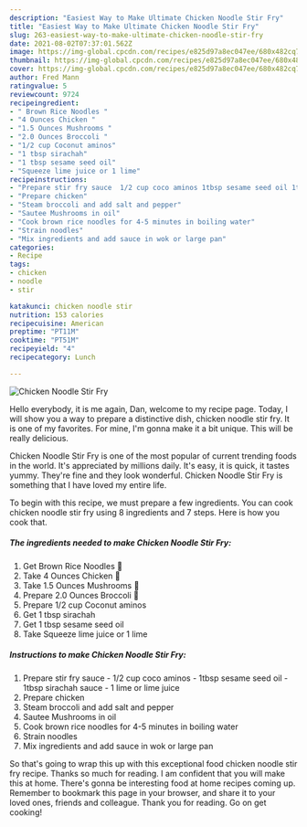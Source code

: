 ```yaml
---
description: "Easiest Way to Make Ultimate Chicken Noodle Stir Fry"
title: "Easiest Way to Make Ultimate Chicken Noodle Stir Fry"
slug: 263-easiest-way-to-make-ultimate-chicken-noodle-stir-fry
date: 2021-08-02T07:37:01.562Z
image: https://img-global.cpcdn.com/recipes/e825d97a8ec047ee/680x482cq70/chicken-noodle-stir-fry-recipe-main-photo.jpg
thumbnail: https://img-global.cpcdn.com/recipes/e825d97a8ec047ee/680x482cq70/chicken-noodle-stir-fry-recipe-main-photo.jpg
cover: https://img-global.cpcdn.com/recipes/e825d97a8ec047ee/680x482cq70/chicken-noodle-stir-fry-recipe-main-photo.jpg
author: Fred Mann
ratingvalue: 5
reviewcount: 9724
recipeingredient:
- " Brown Rice Noodles "
- "4 Ounces Chicken "
- "1.5 Ounces Mushrooms "
- "2.0 Ounces Broccoli "
- "1/2 cup Coconut aminos"
- "1 tbsp sirachah"
- "1 tbsp sesame seed oil"
- "Squeeze lime juice or 1 lime"
recipeinstructions:
- "Prepare stir fry sauce  1/2 cup coco aminos 1tbsp sesame seed oil 1tbsp sirachah sauce 1 lime or lime juice"
- "Prepare chicken"
- "Steam broccoli and add salt and pepper"
- "Sautee Mushrooms in oil"
- "Cook brown rice noodles for 4-5 minutes in boiling water"
- "Strain noodles"
- "Mix ingredients and add sauce in wok or large pan"
categories:
- Recipe
tags:
- chicken
- noodle
- stir

katakunci: chicken noodle stir 
nutrition: 153 calories
recipecuisine: American
preptime: "PT11M"
cooktime: "PT51M"
recipeyield: "4"
recipecategory: Lunch

---
```



![Chicken Noodle Stir Fry](https://img-global.cpcdn.com/recipes/e825d97a8ec047ee/680x482cq70/chicken-noodle-stir-fry-recipe-main-photo.jpg)

Hello everybody, it is me again, Dan, welcome to my recipe page. Today, I will show you a way to prepare a distinctive dish, chicken noodle stir fry. It is one of my favorites. For mine, I'm gonna make it a bit unique. This will be really delicious.

Chicken Noodle Stir Fry is one of the most popular of current trending foods in the world. It's appreciated by millions daily. It's easy, it is quick, it tastes yummy. They're fine and they look wonderful. Chicken Noodle Stir Fry is something that I have loved my entire life.




To begin with this recipe, we must prepare a few ingredients. You can cook chicken noodle stir fry using 8 ingredients and 7 steps. Here is how you cook that.

<!--inarticleads1-->

##### The ingredients needed to make Chicken Noodle Stir Fry:

1. Get  Brown Rice Noodles 🌾
1. Take 4 Ounces Chicken 🍗
1. Take 1.5 Ounces Mushrooms 🍄
1. Prepare 2.0 Ounces Broccoli 🥦
1. Prepare 1/2 cup Coconut aminos
1. Get 1 tbsp sirachah
1. Get 1 tbsp sesame seed oil
1. Take Squeeze lime juice or 1 lime




<!--inarticleads2-->

##### Instructions to make Chicken Noodle Stir Fry:

1. Prepare stir fry sauce  - 1/2 cup coco aminos - 1tbsp sesame seed oil - 1tbsp sirachah sauce - 1 lime or lime juice
1. Prepare chicken
1. Steam broccoli and add salt and pepper
1. Sautee Mushrooms in oil
1. Cook brown rice noodles for 4-5 minutes in boiling water
1. Strain noodles
1. Mix ingredients and add sauce in wok or large pan




So that's going to wrap this up with this exceptional food chicken noodle stir fry recipe. Thanks so much for reading. I am confident that you will make this at home. There's gonna be interesting food at home recipes coming up. Remember to bookmark this page in your browser, and share it to your loved ones, friends and colleague. Thank you for reading. Go on get cooking!
